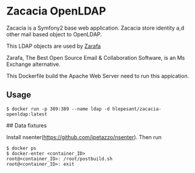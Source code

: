 # Zacacia OpenLDAP

Zacacia is a Symfony2 base web application.
Zacacia store identity a,d other mail based object to OpenLDAP.

This LDAP objects are used by [Zarafa](http://www.zarafa.com/) 

Zarafa, The Best Open Source Email & Collaboration Software, is an Ms Exchange alternative.

This Dockerfile build the Apache Web Server need to run this appication.

## Usage

```
$ docker run -p 389:389 --name ldap -d hlepesant/zacacia-openldap:latest  
```

## Data fixtures

Install nsenter(https://github.com/jpetazzo/nsenter).
Then run

```
$ docker ps
$ docker-enter <container_ID>
root@<container_ID>: /root/postbuild.sh
root@<container_ID>: exit
```
